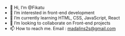 - 👋 Hi, I’m @Fikatu
- 👀 I’m interested in front-end development
- 🌱 I’m currently learning HTML, CSS, JavaScript, React
- 💞️ I’m looking to collaborate on Front-end projects
- 📫 How to reach me. Email : madalins2s@gmail.com
